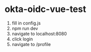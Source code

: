 # okta-oidc-vue-test

1. fill in config.js
2. npm run dev
3. navigate to localhost:8080
4. click login
5. navigate to /profile